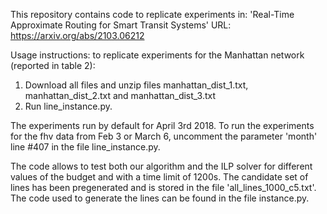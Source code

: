 This repository contains code to replicate experiments in: 'Real-Time Approximate Routing for Smart Transit Systems' URL: https://arxiv.org/abs/2103.06212

Usage instructions: to replicate experiments for the Manhattan network (reported in table 2):

1) Download all files and unzip files manhattan_dist_1.txt, manhattan_dist_2.txt and manhattan_dist_3.txt
2) Run line_instance.py.

The experiments run by default for April 3rd 2018. To run the experiments for the fhv data from Feb 3 or March 6, uncomment the parameter 'month' line #407 in the file line_instance.py.

The code allows to test both our algorithm and the ILP solver for different values of the budget and with a time limit of 1200s. The candidate set of lines has been pregenerated and is stored in the file 'all_lines_1000_c5.txt'. The code used to generate the lines can be found in the file instance.py.





